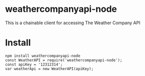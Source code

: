 # weathercompanyapi-node
This is a chainable client for accessing The Weather Company API

# Install
    npm install weathercompanyapi-node
    const WeatherAPI = require('weathercompanyapi-node');
    const apiKey = '12312314';
    var weatherApi = new WeatherAPI(apiKey);

